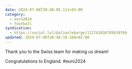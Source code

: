 ```yaml
---
date: 2024-07-06T20:48:05.111+02:00
category:
  - euro2024
  - football
syndication:
  - https://social.lol/@alienlebarge/112741036785639769
updated: 2024-07-06T20:48:19.168+02:00
---
```


Thank you to the Swiss team for making us dream!

Congratulations to England.
#euro2024
